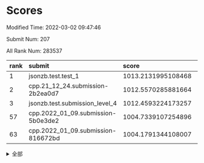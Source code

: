 # Scores

Modified Time: 2022-03-02 09:47:46

Submit Num: 207

All Rank Num: 283537

| rank |               submit               |       score        |       sigma        | pk_num |
| :--- | :--------------------------------- | :----------------- | :----------------- | :----- |
| 1    | jsonzb.test.test_1                 | 1013.2131995108468 | 0.8001748903128106 | 5475   |
| 2    | cpp.21_12_24.submission-2b2ea0d7   | 1012.5570285881664 | 0.805554194050541  | 5480   |
| 3    | jsonzb.test.submission_level_4     | 1012.4593224173257 | 0.8162073599583297 | 5482   |
| 57   | cpp.2022_01_09.submission-5b0e3de2 | 1004.7339107254896 | 0.7103325708909246 | 5479   |
| 63   | cpp.2022_01_09.submission-816672bd | 1004.1791344108007 | 0.7152240299192254 | 5475   |


<details>
<summary>全部</summary>

| rank |                 submit                 |       score        |       sigma        | pk_num |
| :--- | :------------------------------------- | :----------------- | :----------------- | :----- |
| 1    | jsonzb.test.test_1                     | 1013.2131995108468 | 0.8001748903128106 | 5475   |
| 2    | cpp.21_12_24.submission-2b2ea0d7       | 1012.5570285881664 | 0.805554194050541  | 5480   |
| 3    | jsonzb.test.submission_level_4         | 1012.4593224173257 | 0.8162073599583297 | 5482   |
| 4    | gobigger.level_3.submission_level_3_24 | 1011.3345268515584 | 0.7764154541427625 | 5486   |
| 5    | gobigger.level_3.submission_level_3_12 | 1011.2359366015042 | 0.790043002762045  | 5474   |
| 6    | gobigger.level_3.submission_level_3_15 | 1011.2029882486281 | 0.7909336873592758 | 5477   |
| 7    | gobigger.level_3.submission_level_3_10 | 1011.2020109046101 | 0.7653330060722772 | 5481   |
| 8    | gobigger.level_3.submission_level_3_25 | 1010.8966954898614 | 0.7837353241102971 | 5472   |
| 9    | gobigger.level_3.submission_level_3_40 | 1010.7191871317863 | 0.7679627812304278 | 5481   |
| 10   | gobigger.level_3.submission_level_3_33 | 1010.6253637774895 | 0.7690127598171804 | 5483   |
| 11   | gobigger.level_3.submission_level_3_44 | 1010.5993132239674 | 0.7716170333721426 | 5485   |
| 12   | gobigger.level_3.submission_level_3_1  | 1010.5632935893551 | 0.7530244098352128 | 5476   |
| 13   | gobigger.level_3.submission_level_3_19 | 1010.5618527391492 | 0.766333074727107  | 5484   |
| 14   | gobigger.level_3.submission_level_3_47 | 1010.5566355411365 | 0.7592917229240824 | 5479   |
| 15   | gobigger.level_3.submission_level_3_32 | 1010.5180657689365 | 0.759832486559968  | 5483   |
| 16   | gobigger.level_3.submission_level_3_42 | 1010.4874494969594 | 0.7684465699186988 | 5479   |
| 17   | gobigger.level_3.submission_level_3_31 | 1010.4185630585484 | 0.7521621211954663 | 5477   |
| 18   | gobigger.level_3.submission_level_3_8  | 1010.3881940988322 | 0.7767807589502201 | 5479   |
| 19   | gobigger.level_3.submission_level_3_35 | 1010.3157611880936 | 0.7582271867251412 | 5479   |
| 20   | gobigger.level_3.submission_level_3_7  | 1010.3132313472364 | 0.7614938935907614 | 5484   |
| 21   | gobigger.level_3.submission_level_3_41 | 1010.252208530198  | 0.7575460648290802 | 5479   |
| 22   | gobigger.level_3.submission_level_3_2  | 1010.1966913460024 | 0.7475862342171691 | 5486   |
| 23   | gobigger.level_3.submission_level_3_34 | 1010.1649482662942 | 0.7720355727977868 | 5483   |
| 24   | gobigger.level_3.submission_level_3_5  | 1010.1648176973969 | 0.7875973853189047 | 5481   |
| 25   | gobigger.level_3.submission_level_3_20 | 1010.1638295639715 | 0.766069626080592  | 5475   |
| 26   | gobigger.level_3.submission_level_3_9  | 1010.0893925490304 | 0.7545139939071067 | 5480   |
| 27   | gobigger.level_3.submission_level_3_0  | 1010.0770802745077 | 0.7486278950330587 | 5476   |
| 28   | gobigger.level_3.submission_level_3_49 | 1010.0359796030435 | 0.754362854305536  | 5482   |
| 29   | gobigger.level_3.submission_level_3_3  | 1009.8659826871666 | 0.7434020652801491 | 5478   |
| 30   | gobigger.level_3.submission_level_3_13 | 1009.8548430110754 | 0.7602679483846875 | 5480   |
| 31   | gobigger.level_3.submission_level_3_36 | 1009.7776653238117 | 0.7532707373107438 | 5479   |
| 32   | gobigger.level_3.submission_level_3_11 | 1009.6700194131611 | 0.7222527893238877 | 5475   |
| 33   | gobigger.level_3.submission_level_3_21 | 1009.6376026494755 | 0.7594474573252422 | 5480   |
| 34   | gobigger.level_3.submission_level_3_16 | 1009.6246731803784 | 0.7528626127699012 | 5478   |
| 35   | gobigger.level_3.submission_level_3_22 | 1009.5868463953522 | 0.7383634500772244 | 5478   |
| 36   | gobigger.level_3.submission_level_3_23 | 1009.5108254293726 | 0.7553423993142785 | 5475   |
| 37   | gobigger.level_3.submission_level_3_28 | 1009.5072098563203 | 0.7547602984096847 | 5484   |
| 38   | gobigger.level_3.submission_level_3_4  | 1009.4640108526618 | 0.7730966042798122 | 5479   |
| 39   | gobigger.level_3.submission_level_3_39 | 1009.4612907295923 | 0.7545274721483148 | 5477   |
| 40   | gobigger.level_3.submission_level_3_38 | 1009.4147532852809 | 0.7679150588433378 | 5478   |
| 41   | gobigger.level_3.submission_level_3_48 | 1009.2460357049077 | 0.7560846249265873 | 5478   |
| 42   | gobigger.level_3.submission_level_3_37 | 1009.2362297473416 | 0.7854164692638744 | 5483   |
| 43   | gobigger.level_3.submission_level_3_30 | 1009.2286677429958 | 0.7493315676604205 | 5478   |
| 44   | gobigger.level_3.submission_level_3_27 | 1009.2257507714362 | 0.7534533185774411 | 5478   |
| 45   | gobigger.level_3.submission_level_3_45 | 1009.1831648278757 | 0.7366960937216782 | 5475   |
| 46   | gobigger.level_3.submission_level_3_46 | 1009.0918516912226 | 0.7359029624613009 | 5483   |
| 47   | gobigger.level_3.submission_level_3_29 | 1009.0407012031827 | 0.7464159251290078 | 5476   |
| 48   | gobigger.level_3.submission_level_3_26 | 1008.8950368695179 | 0.7548975620941376 | 5481   |
| 49   | gobigger.level_3.submission_level_3_18 | 1008.8653679479867 | 0.751645160842064  | 5476   |
| 50   | gobigger.level_3.submission_level_3_43 | 1008.7264610096157 | 0.7331972848028243 | 5480   |
| 51   | gobigger.level_3.submission_level_3_14 | 1008.7152789320547 | 0.7414141585702085 | 5474   |
| 52   | gobigger.level_3.submission_level_3_17 | 1008.694639976103  | 0.74330733290374   | 5488   |
| 53   | gobigger.level_3.submission_level_3_6  | 1007.4059414342048 | 0.7394104308173586 | 5479   |
| 54   | gobigger.level_1.submission_level_1_22 | 1005.3882649291058 | 0.7289574014588402 | 5477   |
| 55   | gobigger.level_1.submission_level_1_7  | 1004.9853936039304 | 0.7229052815501249 | 5481   |
| 56   | gobigger.level_1.submission_level_1_26 | 1004.8734611114918 | 0.7436749199296764 | 5475   |
| 57   | cpp.2022_01_09.submission-5b0e3de2     | 1004.7339107254896 | 0.7103325708909246 | 5479   |
| 58   | gobigger.level_1.submission_level_1_31 | 1004.723862525774  | 0.7166750300719901 | 5480   |
| 59   | gobigger.level_1.submission_level_1_30 | 1004.6162913736006 | 0.7140401337389813 | 5478   |
| 60   | gobigger.level_1.submission_level_1_11 | 1004.2894562257892 | 0.7346834831067373 | 5474   |
| 61   | gobigger.level_1.submission_level_1_19 | 1004.2099555019946 | 0.7184341246859918 | 5479   |
| 62   | gobigger.level_1.submission_level_1_46 | 1004.1983185230719 | 0.7247661482244244 | 5479   |
| 63   | cpp.2022_01_09.submission-816672bd     | 1004.1791344108007 | 0.7152240299192254 | 5475   |
| 64   | gobigger.level_1.submission_level_1_5  | 1004.142434193097  | 0.7248579849572788 | 5484   |
| 65   | gobigger.level_1.submission_level_1_23 | 1004.1322792641931 | 0.7139773312416109 | 5477   |
| 66   | gobigger.level_1.submission_level_1_48 | 1004.1279152733886 | 0.7140317154767938 | 5478   |
| 67   | gobigger.level_1.submission_level_1_18 | 1004.026407454005  | 0.7188371033284617 | 5476   |
| 68   | gobigger.level_1.submission_level_1_33 | 1004.0241237660881 | 0.7047474575246653 | 5481   |
| 69   | gobigger.level_1.submission_level_1_38 | 1003.9053186449394 | 0.7184742605467176 | 5480   |
| 70   | gobigger.level_1.submission_level_1_39 | 1003.8810020971367 | 0.7233700741098755 | 5481   |
| 71   | gobigger.level_1.submission_level_1_49 | 1003.8438989255505 | 0.7158437959825497 | 5476   |
| 72   | gobigger.level_1.submission_level_1_10 | 1003.793410507279  | 0.717982803869858  | 5479   |
| 73   | gobigger.level_1.submission_level_1_1  | 1003.7828030258917 | 0.7043460213789241 | 5479   |
| 74   | gobigger.level_1.submission_level_1_25 | 1003.7815101180609 | 0.7159303552550172 | 5487   |
| 75   | gobigger.level_1.submission_level_1_36 | 1003.7741035540819 | 0.7159631022826096 | 5481   |
| 76   | gobigger.level_1.submission_level_1_43 | 1003.773925661214  | 0.7156379610186684 | 5480   |
| 77   | gobigger.level_1.submission_level_1_20 | 1003.6704643127817 | 0.7129455165600853 | 5482   |
| 78   | gobigger.level_1.submission_level_1_6  | 1003.6345192245896 | 0.7071266124347106 | 5477   |
| 79   | gobigger.level_1.submission_level_1_27 | 1003.5669862467931 | 0.7166558595467813 | 5476   |
| 80   | gobigger.level_1.submission_level_1_12 | 1003.5170268498239 | 0.7240837501152687 | 5480   |
| 81   | gobigger.level_1.submission_level_1_41 | 1003.4352318305287 | 0.7161098181252955 | 5481   |
| 82   | gobigger.level_1.submission_level_1_28 | 1003.3989940914719 | 0.7085074215999718 | 5475   |
| 83   | gobigger.level_1.submission_level_1_44 | 1003.3954861812269 | 0.7159732081872214 | 5476   |
| 84   | gobigger.level_1.submission_level_1_16 | 1003.3129202509148 | 0.7066021273423922 | 5483   |
| 85   | gobigger.level_1.submission_level_1_15 | 1003.2838757414725 | 0.7059262975343217 | 5480   |
| 86   | gobigger.level_1.submission_level_1_24 | 1003.1867725892741 | 0.7076620805704025 | 5479   |
| 87   | gobigger.level_1.submission_level_1_21 | 1003.1355430711465 | 0.7224826230303883 | 5482   |
| 88   | gobigger.level_1.submission_level_1_0  | 1003.1238548206817 | 0.7112302413620626 | 5482   |
| 89   | gobigger.level_1.submission_level_1_35 | 1003.1028729086521 | 0.7131945011387    | 5480   |
| 90   | gobigger.level_1.submission_level_1_29 | 1003.0426531922877 | 0.7110281307334619 | 5470   |
| 91   | gobigger.level_1.submission_level_1_13 | 1003.0184235266978 | 0.7205422285780331 | 5476   |
| 92   | gobigger.level_1.submission_level_1_17 | 1002.9631364856791 | 0.7176988317321431 | 5484   |
| 93   | gobigger.level_1.submission_level_1_4  | 1002.9206016673622 | 0.7100522584097417 | 5477   |
| 94   | gobigger.level_1.submission_level_1_32 | 1002.8941698354262 | 0.6993772880456205 | 5481   |
| 95   | gobigger.level_1.submission_level_1_47 | 1002.796097490542  | 0.7174222625312732 | 5477   |
| 96   | gobigger.level_1.submission_level_1_2  | 1002.6869000373912 | 0.7285984235718004 | 5479   |
| 97   | gobigger.level_1.submission_level_1_14 | 1002.558040993322  | 0.7165771551600416 | 5476   |
| 98   | gobigger.level_1.submission_level_1_34 | 1002.5032942220136 | 0.716322884536159  | 5476   |
| 99   | gobigger.level_1.submission_level_1_37 | 1002.3312904135256 | 0.7138025060710197 | 5481   |
| 100  | gobigger.level_1.submission_level_1_9  | 1002.3024813273656 | 0.7156845918291806 | 5478   |
| 101  | gobigger.level_1.submission_level_1_3  | 1002.2648253303403 | 0.7164433145596829 | 5481   |
| 102  | gobigger.level_1.submission_level_1_40 | 1002.017051851111  | 0.7193785803914343 | 5483   |
| 103  | gobigger.level_1.submission_level_1_45 | 1001.976442517269  | 0.7177201511140374 | 5478   |
| 104  | gobigger.level_1.submission_level_1_42 | 1001.9741926644583 | 0.7259426425035674 | 5483   |
| 105  | gobigger.level_1.submission_level_1_8  | 1001.8600728577711 | 0.7147749176268637 | 5470   |
| 106  | gobigger.random.submission_random_13   | 997.9119878149509  | 0.7019515422379138 | 5476   |
| 107  | gobigger.random.submission_random_5    | 997.7079405150602  | 0.715289883312471  | 5478   |
| 108  | gobigger.random.submission_random_39   | 997.5542055483613  | 0.7084840940417363 | 5481   |
| 109  | gobigger.random.submission_random_29   | 996.9603671327698  | 0.7109043053553584 | 5478   |
| 110  | gobigger.random.submission_random_25   | 996.8590240577165  | 0.7200726391490804 | 5473   |
| 111  | gobigger.random.submission_random_19   | 996.7657733213277  | 0.7027847916312568 | 5469   |
| 112  | gobigger.random.submission_random_40   | 996.7454644506431  | 0.7060138722683734 | 5480   |
| 113  | gobigger.random.submission_random_7    | 996.740989516714   | 0.7152198213667076 | 5479   |
| 114  | gobigger.random.submission_random_10   | 996.714696583453   | 0.7220051205024054 | 5478   |
| 115  | gobigger.random.submission_random_15   | 996.6572545715233  | 0.7033080818276536 | 5475   |
| 116  | gobigger.random.submission_random_49   | 996.6404128520555  | 0.7138081032594052 | 5476   |
| 117  | gobigger.random.submission_random_34   | 996.5779827598536  | 0.7033774089600799 | 5477   |
| 118  | gobigger.random.submission_random_3    | 996.5096401139898  | 0.7094690128024054 | 5478   |
| 119  | gobigger.random.submission_random_0    | 996.5029778866324  | 0.7012965695935124 | 5478   |
| 120  | gobigger.random.submission_random_9    | 996.3274078623845  | 0.6976485420678348 | 5481   |
| 121  | gobigger.random.submission_random_30   | 996.3261512296252  | 0.7051832339954137 | 5481   |
| 122  | gobigger.random.submission_random_16   | 996.2930790750031  | 0.7177959867390948 | 5484   |
| 123  | gobigger.random.submission_random_22   | 996.2415187851858  | 0.7046689721561953 | 5477   |
| 124  | gobigger.random.submission_random_17   | 996.2265561195007  | 0.7101201368212957 | 5477   |
| 125  | gobigger.random.submission_random_46   | 996.2175244947089  | 0.7194886809349934 | 5482   |
| 126  | gobigger.random.submission_random_4    | 996.2042967997759  | 0.7155454301687765 | 5483   |
| 127  | gobigger.random.submission_random_11   | 996.1064954448608  | 0.7004135976796111 | 5479   |
| 128  | gobigger.random.submission_random_18   | 996.0972393849979  | 0.7051355214666317 | 5478   |
| 129  | gobigger.random.submission_random_43   | 996.048226284304   | 0.7165986927110553 | 5478   |
| 130  | gobigger.random.submission_random_12   | 996.0458032252199  | 0.7052999523183799 | 5479   |
| 131  | gobigger.random.submission_random_31   | 996.0180302724217  | 0.7083094336674971 | 5481   |
| 132  | gobigger.random.submission_random_48   | 995.996817141209   | 0.7206821258932051 | 5480   |
| 133  | gobigger.random.submission_random_8    | 995.9387068544721  | 0.7124604164938332 | 5476   |
| 134  | gobigger.random.submission_random_27   | 995.8895108122247  | 0.7049711890027138 | 5479   |
| 135  | gobigger.random.submission_random_32   | 995.8423612794336  | 0.7198978849123345 | 5483   |
| 136  | gobigger.random.submission_random_42   | 995.8260017962838  | 0.7236483118500989 | 5475   |
| 137  | gobigger.random.submission_random_26   | 995.7789523711077  | 0.7310534737147669 | 5480   |
| 138  | gobigger.random.submission_random_44   | 995.7190045415125  | 0.718765227061424  | 5479   |
| 139  | gobigger.random.submission_random_47   | 995.6624655345529  | 0.7029213534457256 | 5477   |
| 140  | gobigger.random.submission_random_41   | 995.6306136182137  | 0.714266676469981  | 5478   |
| 141  | gobigger.random.submission_random_28   | 995.6031580388285  | 0.7062260827719522 | 5476   |
| 142  | gobigger.random.submission_random_1    | 995.5805220822234  | 0.7108564278856992 | 5480   |
| 143  | gobigger.random.submission_random_24   | 995.5768871336745  | 0.7075826432139256 | 5483   |
| 144  | gobigger.random.submission_random_45   | 995.4779812131563  | 0.7136058489306984 | 5479   |
| 145  | gobigger.random.submission_random_20   | 995.4762514144818  | 0.7204574023632799 | 5482   |
| 146  | gobigger.random.submission_random_37   | 995.4418267252092  | 0.7187146306623178 | 5484   |
| 147  | gobigger.random.submission_random_21   | 995.4206849616497  | 0.7120157750291524 | 5478   |
| 148  | gobigger.random.submission_random_33   | 995.3031989861428  | 0.7199477454810616 | 5478   |
| 149  | gobigger.random.submission_random_14   | 995.2214058971721  | 0.6984207652315966 | 5482   |
| 150  | gobigger.random.submission_random_36   | 995.2105952301924  | 0.7129165282920248 | 5480   |
| 151  | gobigger.random.submission_random_2    | 995.0635047295738  | 0.7081903072048471 | 5477   |
| 152  | gobigger.random.submission_random_23   | 994.9139091619611  | 0.7231458850403955 | 5483   |
| 153  | gobigger.random.submission_random_38   | 994.7235771526799  | 0.7153415261248968 | 5480   |
| 154  | gobigger.random.submission_random_6    | 994.6298797918259  | 0.7193845525953417 | 5479   |
| 155  | gobigger.random.submission_random_35   | 994.3930529854504  | 0.7230713261340821 | 5480   |
| 156  | gobigger.level_2.submission_level_2_19 | 993.8749553500372  | 0.7299608780061579 | 5480   |
| 157  | gobigger.level_2.submission_level_2_3  | 993.4037089577997  | 0.735115845921123  | 5476   |
| 158  | gobigger.level_2.submission_level_2_21 | 993.329412129889   | 0.7410132604510814 | 5483   |
| 159  | gobigger.level_2.submission_level_2_47 | 993.321596676967   | 0.7428244951125147 | 5472   |
| 160  | gobigger.level_2.submission_level_2_17 | 993.107699646465   | 0.7553176705424051 | 5488   |
| 161  | gobigger.level_2.submission_level_2_41 | 993.1014321813216  | 0.7361344734352817 | 5482   |
| 162  | gobigger.level_2.submission_level_2_22 | 993.0222362778565  | 0.7244751361260912 | 5478   |
| 163  | gobigger.level_2.submission_level_2_0  | 992.8951121477318  | 0.7295844267682752 | 5478   |
| 164  | gobigger.level_2.submission_level_2_48 | 992.8004866458441  | 0.7297797599813812 | 5480   |
| 165  | gobigger.level_2.submission_level_2_8  | 992.7141728275121  | 0.737013704829786  | 5483   |
| 166  | gobigger.level_2.submission_level_2_15 | 992.5984441963079  | 0.7331245651002162 | 5481   |
| 167  | gobigger.level_2.submission_level_2_10 | 992.5530624885193  | 0.7269936827509877 | 5474   |
| 168  | gobigger.level_2.submission_level_2_7  | 992.4928045965368  | 0.7363137251788114 | 5474   |
| 169  | gobigger.level_2.submission_level_2_18 | 992.4812314151129  | 0.7383210476357892 | 5477   |
| 170  | gobigger.level_2.submission_level_2_27 | 992.3837654874146  | 0.7505424701485854 | 5483   |
| 171  | gobigger.level_2.submission_level_2_23 | 992.376634401776   | 0.748719117421508  | 5478   |
| 172  | gobigger.level_2.submission_level_2_6  | 992.3184007605711  | 0.7662374591559592 | 5477   |
| 173  | gobigger.level_2.submission_level_2_24 | 992.3049494996143  | 0.7690662281799137 | 5475   |
| 174  | gobigger.level_2.submission_level_2_38 | 992.2376331507655  | 0.7350326750636781 | 5482   |
| 175  | gobigger.level_2.submission_level_2_20 | 992.2166871819987  | 0.742283940191885  | 5477   |
| 176  | gobigger.level_2.submission_level_2_12 | 992.1523545143873  | 0.7523189387972872 | 5482   |
| 177  | gobigger.level_2.submission_level_2_2  | 992.139250924624   | 0.7339416602847603 | 5474   |
| 178  | gobigger.level_2.submission_level_2_36 | 992.0936973759183  | 0.7413697736366787 | 5482   |
| 179  | gobigger.level_2.submission_level_2_30 | 992.0712836240195  | 0.74139666207498   | 5483   |
| 180  | gobigger.level_2.submission_level_2_37 | 992.01940479034    | 0.7769428716389426 | 5473   |
| 181  | gobigger.level_2.submission_level_2_31 | 991.8392586826463  | 0.749765456551496  | 5484   |
| 182  | gobigger.level_2.submission_level_2_29 | 991.8360169582047  | 0.7617072719836364 | 5475   |
| 183  | gobigger.level_2.submission_level_2_28 | 991.7697440561006  | 0.7578735027887583 | 5483   |
| 184  | gobigger.level_2.submission_level_2_44 | 991.744938773015   | 0.7441907392493025 | 5479   |
| 185  | gobigger.level_2.submission_level_2_35 | 991.7160497925863  | 0.7643239939157631 | 5475   |
| 186  | gobigger.level_2.submission_level_2_1  | 991.5805490679727  | 0.7450982082298302 | 5479   |
| 187  | gobigger.level_2.submission_level_2_33 | 991.5670317294449  | 0.747429250787057  | 5478   |
| 188  | gobigger.level_2.submission_level_2_40 | 991.5259047373975  | 0.7713641128298759 | 5481   |
| 189  | gobigger.level_2.submission_level_2_25 | 991.5004420896596  | 0.7573212176010413 | 5478   |
| 190  | gobigger.level_2.submission_level_2_42 | 991.4706880438921  | 0.7456063250944045 | 5479   |
| 191  | gobigger.level_2.submission_level_2_4  | 991.358287226819   | 0.7536840059930903 | 5481   |
| 192  | gobigger.level_2.submission_level_2_32 | 991.3344550294041  | 0.7504678507782031 | 5477   |
| 193  | gobigger.level_2.submission_level_2_14 | 991.2579822226668  | 0.7518920706659575 | 5477   |
| 194  | gobigger.level_2.submission_level_2_9  | 991.2224118248087  | 0.7545399830597582 | 5473   |
| 195  | gobigger.level_2.submission_level_2_43 | 991.2185760777147  | 0.7504798827079933 | 5474   |
| 196  | gobigger.level_2.submission_level_2_45 | 991.1370344623934  | 0.7480213846265458 | 5476   |
| 197  | gobigger.level_2.submission_level_2_39 | 991.0511704366153  | 0.7701844959883779 | 5485   |
| 198  | gobigger.level_2.submission_level_2_34 | 991.0475073655172  | 0.7519912652814833 | 5483   |
| 199  | gobigger.level_2.submission_level_2_16 | 990.9657446984895  | 0.7610473675683889 | 5478   |
| 200  | gobigger.level_2.submission_level_2_5  | 990.93776256436    | 0.7523854927189365 | 5479   |
| 201  | gobigger.level_2.submission_level_2_49 | 990.9305336581162  | 0.7655597067689647 | 5478   |
| 202  | gobigger.level_2.submission_level_2_11 | 990.8557227404982  | 0.7541130933691726 | 5479   |
| 203  | gobigger.level_2.submission_level_2_46 | 990.4232997432375  | 0.7735838607192955 | 5484   |
| 204  | gobigger.level_2.submission_level_2_13 | 990.4099023277761  | 0.7677880556786635 | 5478   |
| 205  | gobigger.level_2.submission_level_2_26 | 990.3563050485071  | 0.7904671111106363 | 5480   |
| 206  | gobigger.none.submission_none_0        | 977.6169229834614  | 1.2917069767750886 | 5474   |
| 207  | gobigger.none.submission_none_1        | 975.7073722070757  | 1.5138461912046086 | 5481   |

</details>
